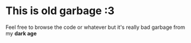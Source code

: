 # This is old garbage :3

Feel free to browse the code or whatever but it's really bad garbage from my **dark age**
